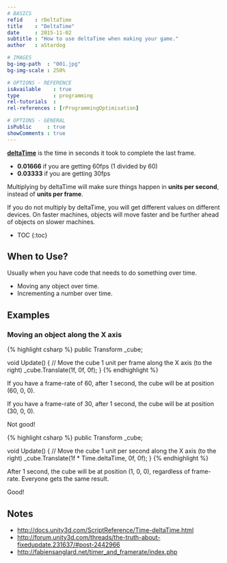 ```yaml
---
# BASICS
refid    : rDeltaTime
title    : "DeltaTime"
date     : 2015-11-02
subtitle : "How to use deltaTime when making your game."
author   : aStardog

# IMAGES
bg-img-path  : "001.jpg"
bg-img-scale : 250%

# OPTIONS - REFERENCE
isAvailable    : true
type           : programming
rel-tutorials  : 
rel-references : [rProgrammingOptimisation]

# OPTIONS - GENERAL
isPublic     : true
showComments : true
---
```

<a href="http://docs.unity3d.com/ScriptReference/Time-deltaTime.html" class="external">**deltaTime**</a> is the time in seconds it took to complete the last frame.

<!--
<canvas class="emscripten" id="canvas" oncontextmenu="event.preventDefault()" height="480px" width="820px"></canvas>
<script type='text/javascript'>
  var Module = {
    TOTAL_MEMORY: 268435456,
    errorhandler: null,			// arguments: err, url, line. This function must return 'true' if the error is handled, otherwise 'false'
    compatibilitycheck: null,
    backgroundColor: "#F8F8F8",
    splashStyle: "Light",
    dataUrl: "{{ site.baseurl }}{{ site.url-media }}{{ page.url }}Release/DeltaTime.data",
    codeUrl: "{{ site.baseurl }}{{ site.url-media }}{{ page.url }}Release/DeltaTime.js",
    asmUrl: "{{ site.baseurl }}{{ site.url-media }}{{ page.url }}Release/DeltaTime.asm.js",
    memUrl: "{{ site.baseurl }}{{ site.url-media }}{{ page.url }}Release/DeltaTime.mem",
  };
</script>
-->

* **0.01666** if you are getting 60fps (1 divided by 60)
* **0.03333** if you are getting 30fps

Multiplying by deltaTime will make sure things happen in **units per second**, instead of **units per frame**.

If you do not multiply by deltaTime, you will get different values on different devices. On faster machines, objects will move faster and be further ahead of objects on slower machines.

* TOC
{:toc}

## When to Use?

Usually when you have code that needs to do something over time.

* Moving any object over time.
* Incrementing a number over time.

## Examples

### Moving an object along the X axis

{% highlight csharp %}
public Transform _cube;

void Update()
{
	// Move the cube 1 unit per frame along the X axis (to the right)
	_cube.Translate(1f, 0f, 0f);
}
{% endhighlight %}

If you have a frame-rate of 60, after 1 second, the cube will be at position (60, 0, 0).

If you have a frame-rate of 30, after 1 second, the cube will be at position (30, 0, 0).

Not good!

{% highlight csharp %}
public Transform _cube;

void Update()
{
    // Move the cube 1 unit per second along the X axis (to the right)
	_cube.Translate(1f * Time.deltaTime, 0f, 0f);
}
{% endhighlight %}

After 1 second, the cube will be at position (1, 0, 0), regardless of frame-rate. Everyone gets the same result.

Good!

## Notes

* http://docs.unity3d.com/ScriptReference/Time-deltaTime.html
* http://forum.unity3d.com/threads/the-truth-about-fixedupdate.231637/#post-2442966
* http://fabiensanglard.net/timer_and_framerate/index.php

<!--<script src="{{ site.baseurl }}{{ site.url-media }}{{ page.url }}Release/UnityLoader.js"></script>-->